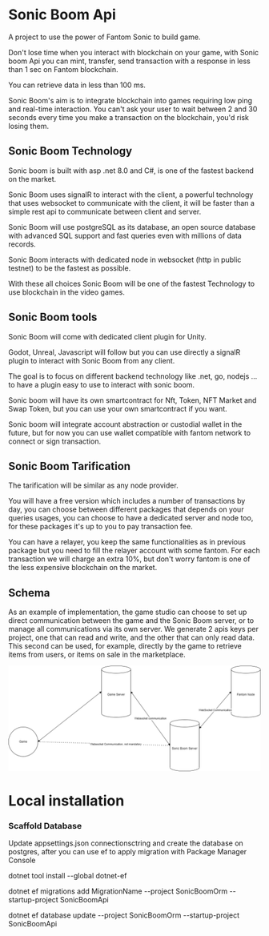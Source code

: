 # Sonic Boom Api

A project to use the power of Fantom Sonic to build game.

Don't lose time when you interact with blockchain on your game, with Sonic boom Api you can mint, transfer, send transaction with a response in less than 1 sec on Fantom blockchain.

You can retrieve data in less than 100 ms.

Sonic Boom's aim is to integrate blockchain into games requiring low ping and real-time interaction. You can't ask your user to wait between 2 and 30 seconds every time you make a transaction on the blockchain, you'd risk losing them.

## Sonic Boom Technology

Sonic boom is built with asp .net 8.0 and C#, is one of the fastest backend on the market.

Sonic Boom uses signalR to interact with the client, a powerful technology that uses websocket to communicate with the client, it will be faster than a simple rest api to communicate between client and server.

Sonic Boom will use postgreSQL as its database, an open source database with advanced SQL support and fast queries even with millions of data records.

Sonic Boom interacts with dedicated node in websocket (http in public testnet) to be the fastest as possible.

With these all choices Sonic Boom will be one of the fastest Technology to use blockchain in the video games.

## Sonic Boom tools

Sonic Boom will come with dedicated client plugin for Unity. 

Godot, Unreal, Javascript will follow but you can use directly a signalR plugin to interact with Sonic Boom from any client.

The goal is to focus on different backend technology like .net, go, nodejs ... to have a plugin easy to use to interact with sonic boom.

Sonic boom will have its own smartcontract for Nft, Token, NFT Market and Swap Token, but you can use your own smartcontract if you want.

Sonic boom will integrate account abstraction or custodial wallet in the future, but for now you can use wallet compatible with fantom network to connect or sign transaction.

## Sonic Boom Tarification

The tarification will be similar as any node provider.

You will have a free version which includes a number of transactions by day, you can choose between different packages that depends on your queries usages, you can choose to have a dedicated server and node too, for these packages it's up to you to pay transaction fee.

You can have a relayer, you keep the same functionalities as in previous package but you need to fill the relayer account with some fantom. For each transaction we will charge an extra 10%, but don't worry fantom is one of the less expensive blockchain on the market.

## Schema

As an example of implementation, the game studio can choose to set up direct communication between the game and the Sonic Boom server, or to manage all communications via its own server. We generate 2 apis keys per project, one that can read and write, and the other that can only read data.
This second can be used, for example, directly by the game to retrieve items from users, or items on sale in the marketplace.

![App schema](https://github.com/FtmSonic/SonicBoomApi/blob/main/schema.png?raw=true)

# Local installation

### Scaffold Database

Update appsettings.json connectionsctring and create the database on postgres, after you can use ef to apply migration with Package Manager Console

dotnet tool install --global dotnet-ef

dotnet ef migrations add MigrationName --project SonicBoomOrm --startup-project SonicBoomApi

dotnet ef database update --project SonicBoomOrm --startup-project SonicBoomApi
